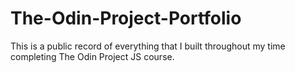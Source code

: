 # The-Odin-Project-Portfolio
This is a public record of everything that I built throughout my time completing The Odin Project JS course. 
